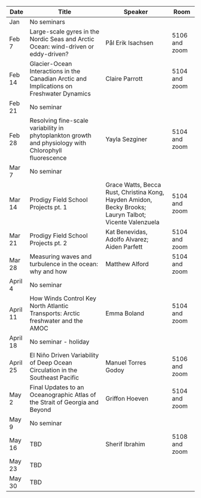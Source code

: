Date  |  Title                                            |  Speaker                                                                                                |  Room
---------|-----------------------------------------------------|---------------------------------------------------------------------------------------------------------------------|------
Jan | No seminars | 
Feb 7 | Large-scale gyres in the Nordic Seas and Arctic Ocean: wind-driven or eddy-driven? | Pål Erik Isachsen | 5106 and zoom
Feb 14 | Glacier-Ocean Interactions in the Canadian Arctic and Implications on Freshwater Dynamics | Claire Parrott | 5104 and zoom
Feb 21 | No seminar |
Feb 28 | Resolving fine-scale variability in phytoplankton growth and physiology with Chlorophyll fluorescence | Yayla Sezginer | 5104 and zoom
Mar 7 | No seminar | 
Mar 14 | Prodigy Field School Projects pt. 1 | Grace Watts, Becca Rust, Christina Kong, Hayden Amidon, Becky Brooks; Lauryn Talbot; Vicente Valenzuela | 5104 and zoom
Mar 21 | Prodigy Field School Projects pt. 2 | Kat Benevidas, Adolfo Alvarez; Aiden Parfett| 5104 and zoom
Mar 28 | Measuring waves and turbulence in the ocean: why and how | Matthew Alford | 5104 and zoom
April 4 | No seminar |
April 11 | How Winds Control Key North Atlantic Transports: Arctic freshwater and the AMOC | Emma Boland | 5104 and zoom
April 18 | No seminar - holiday |
April 25 | El Niño Driven Variability of Deep Ocean Circulation in the Southeast Pacific | Manuel Torres Godoy | 5106 and zoom
May 2 | Final Updates to an Oceanographic Atlas of the Strait of Georgia and Beyond | Griffon Hoeven | 5104 and zoom
May 9 | No seminar |
May 16 | TBD | Sherif Ibrahim | 5108 and zoom
May 23 | TBD |
May 30 | TBD |